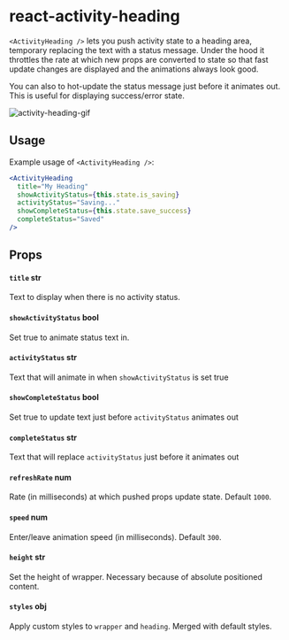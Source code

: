 react-activity-heading
======================
`<ActivityHeading />` lets you push activity state to a heading area, temporary replacing the text with a status message. Under the hood it throttles the rate at which new props are converted to state so that fast update changes are displayed and the animations always look good. 

You can also to hot-update the status message just before it animates out. This is useful for displaying success/error state.

![activity-heading-gif](https://cloud.githubusercontent.com/assets/7729885/13375753/0f30a63e-dd76-11e5-9551-9fdc44cf06a6.gif)

## Usage

Example usage of `<ActivityHeading />`:

```jsx
<ActivityHeading 
  title="My Heading"
  showActivityStatus={this.state.is_saving}
  activityStatus="Saving..."
  showCompleteStatus={this.state.save_success}
  completeStatus="Saved"
/>
```


## Props

#### `title` str
Text to display when there is no activity status.

#### `showActivityStatus` bool
Set true to animate status text in.

#### `activityStatus` str
Text that will animate in when `showActivityStatus` is set true

#### `showCompleteStatus` bool
Set true to update text just before `activityStatus` animates out

#### `completeStatus` str
Text that will replace `activityStatus` just before it animates out

#### `refreshRate` num
Rate (in milliseconds) at which pushed props update state. Default `1000`.

#### `speed` num
Enter/leave animation speed (in milliseconds). Default `300`.

#### `height` str
Set the height of wrapper. Necessary because of absolute positioned content.

#### `styles` obj
Apply custom styles to `wrapper` and `heading`. Merged with default styles.
